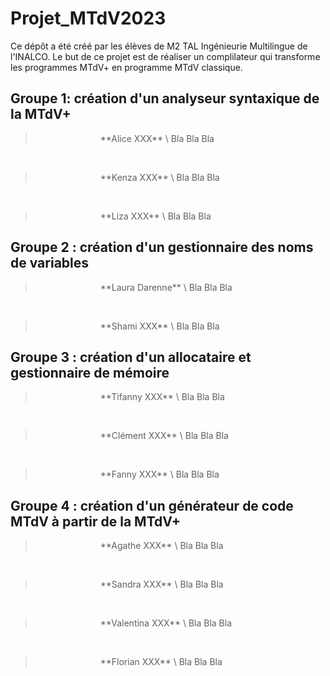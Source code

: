 # Projet_MTdV2023

Ce dépôt a été créé par les élèves de M2 TAL Ingénieurie Multilingue de l'INALCO. Le but de ce projet est de réaliser un complilateur qui transforme les programmes MTdV+ en programme MTdV classique.

## Groupe 1: création d'un analyseur syntaxique de la MTdV+

> <img src="/../page/images/alice.png" width="100" height="1OO" />
> **Alice XXX** \
> Bla Bla Bla

<br>

> <img src="/../page/images/kenza.jpg" width="100" height="1OO" />
> **Kenza XXX** \
> Bla Bla Bla

<br>

> <img src="/../pages/images/liza.jpg" width="100" height="1OO" />
> **Liza XXX** \
> Bla Bla Bla

## Groupe 2 : création d'un gestionnaire des noms de variables

> <img src="https://github.com/Araule/Projet_MTdV2023/blob/page/images/laura.jpg" width=100px height=1OOpx>
> **Laura Darenne** \
> Bla Bla Bla

<br>

> <img src="/../page/images/shami.jpg" width="100" height="1OO" />
> **Shami XXX** \
> Bla Bla Bla 

## Groupe 3 : création d'un allocataire et gestionnaire de mémoire

> <img src="/../page/images/tifanny.png" width="100" height="1OO" />
> **Tifanny XXX** \
> Bla Bla Bla

<br>

> <img src="/../page/images/clement.jpg" width="100" height="1OO" />
> **Clément XXX** \
> Bla Bla Bla

<br>

> <img src="/../page/images/fanny.jpg" width="100" height="1OO" />
> **Fanny XXX** \
> Bla Bla Bla

## Groupe 4 : création d'un générateur de code MTdV à partir de la MTdV+

> <img src="/../page/images/agathe.png" width="100" height="1OO" />
> **Agathe XXX** \
> Bla Bla Bla

<br>

> <img src="/../page/images/sandra.jpg" width="100" height="1OO" />
> **Sandra XXX** \
> Bla Bla Bla

<br>

> <img src="/../page/images/valentina.jpg" width="100" height="1OO" />
> **Valentina XXX** \
> Bla Bla Bla

<br>

> <img src="/../page/images/florian.jpg" width="100" height="1OO" />
> **Florian XXX** \
> Bla Bla Bla
